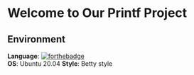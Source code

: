 # Welcome to Our Printf Project

## Environment
**Language**: [![forthebadge](https://forthebadge.com/images/badges/made-with-c.svg)](https://forthebadge.com)  
**OS**: Ubuntu 20.04 
**Style**: Betty style
